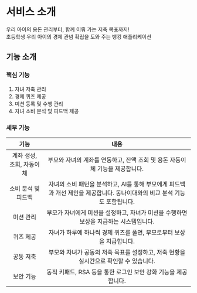 # 서비스 소개
우리 아이의 용돈 관리부터, 함께 이뤄 가는 저축 목표까지!  
초등학생 우리 아이의 경제 관념 확립을 도와 주는 뱅킹 애플리케이션

## 기능 소개

### 핵심 기능

1. 자녀 저축 관리
2. 경제 퀴즈 제공
3. 미션 등록 및 수행 관리
4. 자녀 소비 분석 및 피드백 제공

### 세부 기능

| 기능 | 내용 |
|:--------:|:--------:|
| 계좌 생성, 조회, 자동이체 | 부모와 자녀의 계좌를 연동하고, 잔액 조회 및 용돈 자동이체 기능을 제공합니다. |
| 소비 분석 및 피드백 | 자녀의 소비 패턴을 분석하고, AI를 통해 부모에게 피드백과 개선 제안을 제공합니다. 동나이대와의 비교 분석 기능도 포함됩니다. |
| 미션 관리 | 부모가 자녀에게 미션을 설정하고, 자녀가 미션을 수행하면 보상을 지급하는 시스템입니다. |
| 퀴즈 제공 | 자녀가 하루에 하나씩 경제 퀴즈를 풀면, 부모로부터 보상을 지급합니다. |
| 공동 저축 | 부모와 자녀가 공동의 저축 목표를 설정하고, 저축 현황을 실시간으로 확인할 수 있습니다. |
| 보안 기능 | 동적 키패드, RSA 등을 통한 로그인 보안 강화 기능을 제공합니다. |
